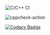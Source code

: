 ![C/C++ CI](https://github.com/99002523/project_genesis/workflows/C/C++%20CI/badge.svg)

![cppcheck-action](https://github.com/99002523/project_genesis/workflows/cppcheck-action/badge.svg?branch=master)

[![Codacy Badge](https://app.codacy.com/project/badge/Grade/e2f0ce3297f34955bca91650fd5d37ad)](https://www.codacy.com/manual/99002523/project_genesis?utm_source=github.com&amp;utm_medium=referral&amp;utm_content=99002523/project_genesis&amp;utm_campaign=Badge_Grade)
